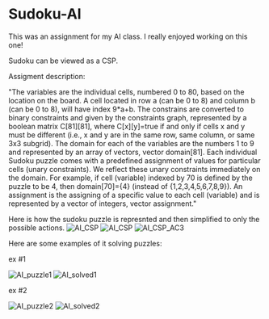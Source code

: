 # Sudoku-AI

This was an assignment for my AI class. I really enjoyed working on this one!


Sudoku can be viewed as a CSP.  

Assigment description:
  
  "The variables are the individual cells, numbered 0 to 80, based on the location on the board. A cell 
  located in row a (can be 0 to 8) and column b (can be 0 to 8), will have index 9*a+b. The constrains are converted to binary constraints and given by the constraints graph, represented by a boolean matrix C[81][81], where C[x][y]=true if and only if cells x and y must be different (i.e., x and y are in the same row, same column, or same 3x3 subgrid). The domain for each of the variables are the numbers 1 to 9 and represented by an array of vectors, vector<int> domain[81].  Each individual Sudoku puzzle comes with a predefined assignment of values for particular cells (unary constraints).  We reflect these unary constraints immediately on the domain.  For example, if cell (variable) indexed by 70 is defined by the puzzle to be 4, then domain[70]={4} (instead of {1,2,3,4,5,6,7,8,9}). An assignment is the assigning of a specific value to each cell (variable) and is represented by a vector of integers,  vector<int> assignment."
  
  
Here is how the sudoku puzzle is represnted and then simplified to only the possible actions.
  ![AI_CSP](https://user-images.githubusercontent.com/72853815/150280407-27fda8cd-9701-4031-a58f-2d9dafc9ee8f.PNG)
![AI_CSP](https://user-images.githubusercontent.com/72853815/150280424-5035e5de-dc0d-4e3e-918b-73445718e557.PNG)
![AI_CSP_AC3](https://user-images.githubusercontent.com/72853815/150280433-0ee00650-fc52-4baf-b244-acb2ab089f2e.PNG)

    
  
Here are some examples of it solving puzzles:
  
ex #1
  
![AI_puzzle1](https://user-images.githubusercontent.com/72853815/150278616-0e042ee2-1ee9-4ad9-9a2e-e9d954719cd5.PNG)
![AI_solved1](https://user-images.githubusercontent.com/72853815/150278622-0bf8ffa1-589a-4467-8b54-db4d98dc9859.PNG)
  
 
ex #2 
  
![AI_puzzle2](https://user-images.githubusercontent.com/72853815/150279052-2727d0ad-069a-42c6-8ae9-a06de03a74d7.PNG)
![AI_solved2](https://user-images.githubusercontent.com/72853815/150278919-fd5d7865-fc49-4852-ab7c-957ed21d7ab7.PNG)


  
